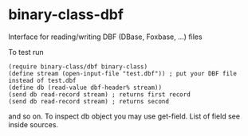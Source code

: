 binary-class-dbf
================

Interface for reading/writing DBF (DBase, Foxbase, ...) files

To test run

```racket
(require binary-class/dbf binary-class)
(define stream (open-input-file "test.dbf")) ; put your DBF file instead of test.dbf
(define db (read-value dbf-header% stream))
(send db read-record stream) ; returns first record
(send db read-record stream) ; returns second
```

and so on. To inspect db object you may use get-field. List of field see inside sources.
